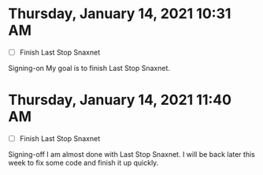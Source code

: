 # Thursday, January 14, 2021 10:31 AM
- [ ] Finish Last Stop Snaxnet

Signing-on My goal is to finish Last Stop Snaxnet.

# Thursday, January 14, 2021 11:40 AM
- [ ] Finish Last Stop Snaxnet

Signing-off I am almost done with Last Stop Snaxnet. I will be back later this week to fix some code and finish it up quickly. 